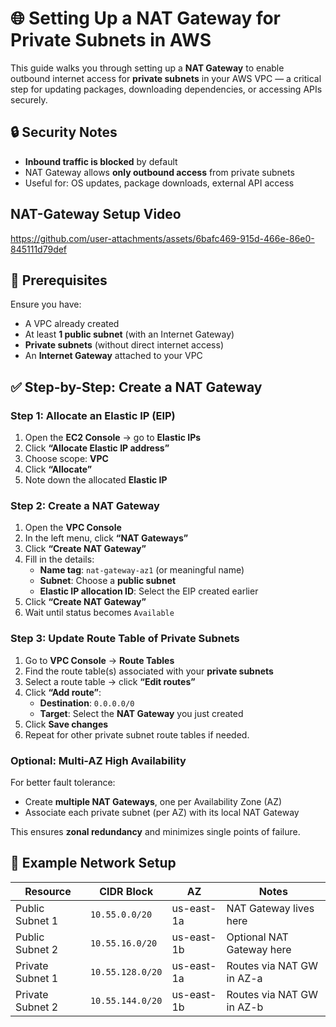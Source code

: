 # 🌐 Setting Up a NAT Gateway for Private Subnets in AWS

This guide walks you through setting up a **NAT Gateway** to enable outbound internet access for **private subnets** in your AWS VPC — a critical step for updating packages, downloading dependencies, or accessing APIs securely.

## 🔒 Security Notes

- **Inbound traffic is blocked** by default
- NAT Gateway allows **only outbound access** from private subnets
- Useful for: OS updates, package downloads, external API access

## NAT-Gateway Setup Video

https://github.com/user-attachments/assets/6bafc469-915d-466e-86e0-845111d79def

## 🧱 Prerequisites

Ensure you have:
- A VPC already created
- At least **1 public subnet** (with an Internet Gateway)
- **Private subnets** (without direct internet access)
- An **Internet Gateway** attached to your VPC

## ✅ Step-by-Step: Create a NAT Gateway

### Step 1: Allocate an Elastic IP (EIP)

1. Open the **EC2 Console** → go to **Elastic IPs**
2. Click **“Allocate Elastic IP address”**
3. Choose scope: **VPC**
4. Click **“Allocate”**
5. Note down the allocated **Elastic IP**


### Step 2: Create a NAT Gateway

1. Open the **VPC Console**
2. In the left menu, click **“NAT Gateways”**
3. Click **“Create NAT Gateway”**
4. Fill in the details:
   - **Name tag**: `nat-gateway-az1` (or meaningful name)
   - **Subnet**: Choose a **public subnet**
   - **Elastic IP allocation ID**: Select the EIP created earlier
5. Click **“Create NAT Gateway”**
6. Wait until status becomes `Available`


### Step 3: Update Route Table of Private Subnets

1. Go to **VPC Console** → **Route Tables**
2. Find the route table(s) associated with your **private subnets**
3. Select a route table → click **“Edit routes”**
4. Click **“Add route”**:
   - **Destination**: `0.0.0.0/0`
   - **Target**: Select the **NAT Gateway** you just created
5. Click **Save changes**
6. Repeat for other private subnet route tables if needed.


### Optional: Multi-AZ High Availability

For better fault tolerance:
- Create **multiple NAT Gateways**, one per Availability Zone (AZ)
- Associate each private subnet (per AZ) with its local NAT Gateway

This ensures **zonal redundancy** and minimizes single points of failure.



## 📌 Example Network Setup

| Resource           | CIDR Block      | AZ         | Notes                     |
|--------------------|-----------------|------------|---------------------------|
| Public Subnet 1    | `10.55.0.0/20`   | us-east-1a | NAT Gateway lives here    |
| Public Subnet 2    | `10.55.16.0/20`   | us-east-1b | Optional NAT Gateway here |
| Private Subnet 1   | `10.55.128.0/20`   | us-east-1a | Routes via NAT GW in AZ-a |
| Private Subnet 2   | `10.55.144.0/20`   | us-east-1b | Routes via NAT GW in AZ-b |




